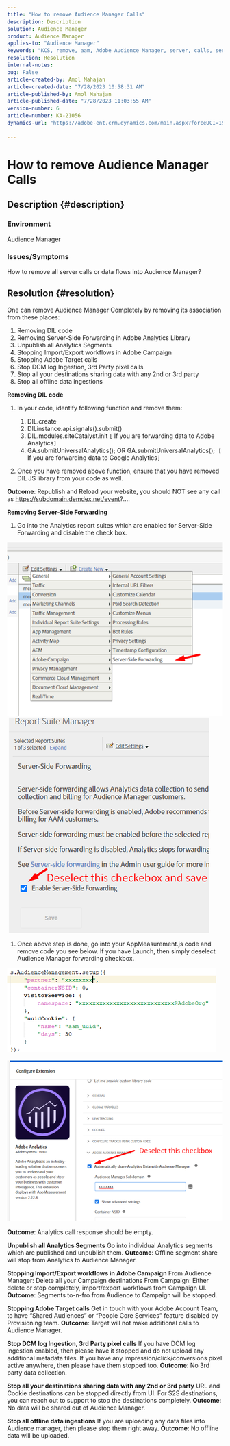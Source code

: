 ```yaml
---
title: "How to remove Audience Manager Calls"
description: Description
solution: Audience Manager
product: Audience Manager
applies-to: "Audience Manager"
keywords: "KCS, remove, aam, Adobe Audience Manager, server, calls, server calls, How To"
resolution: Resolution
internal-notes: 
bug: False
article-created-by: Amol Mahajan
article-created-date: "7/28/2023 10:58:31 AM"
article-published-by: Amol Mahajan
article-published-date: "7/28/2023 11:03:55 AM"
version-number: 6
article-number: KA-21056
dynamics-url: "https://adobe-ent.crm.dynamics.com/main.aspx?forceUCI=1&pagetype=entityrecord&etn=knowledgearticle&id=d13804ac-352d-ee11-bdf4-6045bd0067ea"

---
```

# How to remove Audience Manager Calls

## Description {#description}


### Environment

Audience Manager

### Issues/Symptoms

How to remove all server calls or data flows into Audience Manager?


## Resolution {#resolution}


One can remove Audience Manager Completely by removing its association from these places:

1. Removing DIL code
2. Removing Server-Side Forwarding in Adobe Analytics Library
3. Unpublish all Analytics Segments
4. Stopping Import/Export workflows in Adobe Campaign
5. Stopping Adobe Target calls
6. Stop DCM log Ingestion, 3rd Party pixel calls
7. Stop all your destinations sharing data with any 2nd or 3rd party
8. Stop all offline data ingestions




<b>Removing DIL code</b>

1. In your code, identify following function and remove them:

    1. DIL.create
    2. DILinstance.api.signals().submit()
    3. DIL.modules.siteCatalyst.init `[` If you are forwarding data to Adobe Analytics`]`
    4. GA.submitUniversalAnalytics(); OR GA.submitUniversalAnalytics();  `[` If you are forwarding data to Google Analytics`]`
2. Once you have removed above function, ensure that you have removed DIL JS library from your code as well.


<b>Outcome</b>: Republish and Reload your website, you should NOT see any call as https://subdomain.demdex.net/event?....



<b>Removing Server-Side Forwarding</b>

1. Go into the Analytics report suites which are enabled for Server-Side Forwarding and disable the check box.


![](assets/8a6b5fd5-676c-ed11-9562-6045bd006239.png) ![](assets/8d6b5fd5-676c-ed11-9562-6045bd006239.png)

1. Once above step is done, go into your AppMeasurement.js code and remove code you see below. If you have Launch, then simply deselect Audience Manager forwarding checkbox.


![](assets/8c6b5fd5-676c-ed11-9562-6045bd006239.png)             ![](assets/8b6b5fd5-676c-ed11-9562-6045bd006239.png)

<b>Outcome</b>: Analytics call response should be empty.

<b>Unpublish all Analytics Segments</b>
Go into individual Analytics segments which are published and unpublish them.
<b>Outcome</b>: Offline segment share will stop from Analytics to Audience Manager.

<b>Stopping Import/Export workflows in Adobe Campaign</b>
From Audience Manager: Delete all your Campaign destinations
From Campaign: Either delete or stop completely, import/export workflows from Campaign UI.
<b>Outcome</b>: Segments to-n-fro from Audience to Campaign will be stopped.

<b>Stopping Adobe Target calls</b>
Get in touch with your Adobe Account Team, to have “Shared Audiences” or “People Core Services” feature disabled by Provisioning team.
<b>Outcome</b>: Target will not make additional calls to Audience Manager.

<b>Stop DCM log Ingestion, 3rd Party pixel calls</b>
If you have DCM log ingestion enabled, then please have it stopped and do not upload any additional metadata files.
If you have any impression/click/conversions pixel active anywhere, then please have them stopped too.
<b>Outcome</b>: No 3rd party data collection.

<b>Stop all your destinations sharing data with any 2nd or 3rd party</b>
URL and Cookie destinations can be stopped directly from UI.
For S2S destinations, you can reach out to support to stop the destinations completely.
<b>Outcome</b>: No data will be shared out of Audience Manager.

<b>Stop all offline data ingestions</b>
If you are uploading any data files into Audience manager, then please stop them right away.
<b>Outcome</b>: No offline data will be uploaded.
